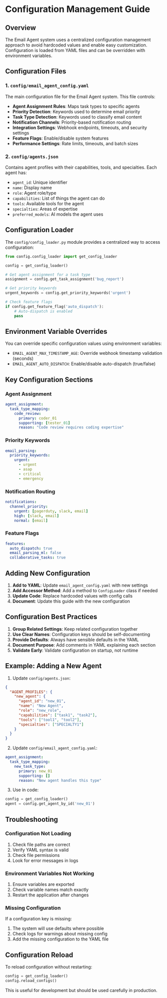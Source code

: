 # Configuration Management Guide

## Overview

The Email Agent system uses a centralized configuration management approach to avoid hardcoded values and enable easy customization. Configuration is loaded from YAML files and can be overridden with environment variables.

## Configuration Files

### 1. `config/email_agent_config.yaml`

The main configuration file for the Email Agent system. This file controls:

- **Agent Assignment Rules**: Maps task types to specific agents
- **Priority Detection**: Keywords used to determine email priority
- **Task Type Detection**: Keywords used to classify email content
- **Notification Channels**: Priority-based notification routing
- **Integration Settings**: Webhook endpoints, timeouts, and security settings
- **Feature Flags**: Enable/disable system features
- **Performance Settings**: Rate limits, timeouts, and batch sizes

### 2. `config/agents.json`

Contains agent profiles with their capabilities, tools, and specialties. Each agent has:

- `agent_id`: Unique identifier
- `name`: Display name
- `role`: Agent role/type
- `capabilities`: List of things the agent can do
- `tools`: Available tools for the agent
- `specialties`: Areas of expertise
- `preferred_models`: AI models the agent uses

## Configuration Loader

The `config/config_loader.py` module provides a centralized way to access configuration:

```python
from config.config_loader import get_config_loader

config = get_config_loader()

# Get agent assignment for a task type
assignment = config.get_task_assignment('bug_report')

# Get priority keywords
urgent_keywords = config.get_priority_keywords('urgent')

# Check feature flags
if config.get_feature_flag('auto_dispatch'):
    # Auto-dispatch is enabled
    pass
```

## Environment Variable Overrides

You can override specific configuration values using environment variables:

- `EMAIL_AGENT_MAX_TIMESTAMP_AGE`: Override webhook timestamp validation (seconds)
- `EMAIL_AGENT_AUTO_DISPATCH`: Enable/disable auto-dispatch (true/false)

## Key Configuration Sections

### Agent Assignment

```yaml
agent_assignment:
  task_type_mapping:
    code_review:
      primary: coder_01
      supporting: [tester_01]
      reason: "Code review requires coding expertise"
```

### Priority Keywords

```yaml
email_parsing:
  priority_keywords:
    urgent:
      - urgent
      - asap
      - critical
      - emergency
```

### Notification Routing

```yaml
notifications:
  channel_priority:
    urgent: [pagerduty, slack, email]
    high: [slack, email]
    normal: [email]
```

### Feature Flags

```yaml
features:
  auto_dispatch: true
  email_parsing_ml: false
  collaborative_tasks: true
```

## Adding New Configuration

1. **Add to YAML**: Update `email_agent_config.yaml` with new settings
2. **Add Accessor Method**: Add a method to `ConfigLoader` class if needed
3. **Update Code**: Replace hardcoded values with config calls
4. **Document**: Update this guide with the new configuration

## Configuration Best Practices

1. **Group Related Settings**: Keep related configuration together
2. **Use Clear Names**: Configuration keys should be self-documenting
3. **Provide Defaults**: Always have sensible defaults in the YAML
4. **Document Purpose**: Add comments in YAML explaining each section
5. **Validate Early**: Validate configuration on startup, not runtime

## Example: Adding a New Agent

1. Update `config/agents.json`:
```json
{
  "AGENT_PROFILES": {
    "new_agent": {
      "agent_id": "new_01",
      "name": "New Agent",
      "role": "new_role",
      "capabilities": ["task1", "task2"],
      "tools": ["tool1", "tool2"],
      "specialties": ["SPECIALTY1"]
    }
  }
}
```

2. Update `config/email_agent_config.yaml`:
```yaml
agent_assignment:
  task_type_mapping:
    new_task_type:
      primary: new_01
      supporting: []
      reason: "New agent handles this type"
```

3. Use in code:
```python
config = get_config_loader()
agent = config.get_agent_by_id('new_01')
```

## Troubleshooting

### Configuration Not Loading

1. Check file paths are correct
2. Verify YAML syntax is valid
3. Check file permissions
4. Look for error messages in logs

### Environment Variables Not Working

1. Ensure variables are exported
2. Check variable names match exactly
3. Restart the application after changes

### Missing Configuration

If a configuration key is missing:

1. The system will use defaults where possible
2. Check logs for warnings about missing config
3. Add the missing configuration to the YAML file

## Configuration Reload

To reload configuration without restarting:

```python
config = get_config_loader()
config.reload_configs()
```

This is useful for development but should be used carefully in production.
